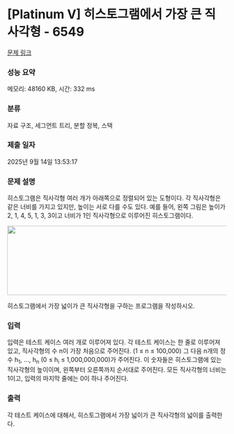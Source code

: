 # [Platinum V] 히스토그램에서 가장 큰 직사각형 - 6549 

[문제 링크](https://www.acmicpc.net/problem/6549) 

### 성능 요약

메모리: 48160 KB, 시간: 332 ms

### 분류

자료 구조, 세그먼트 트리, 분할 정복, 스택

### 제출 일자

2025년 9월 14일 13:53:17

### 문제 설명

<p>히스토그램은 직사각형 여러 개가 아래쪽으로 정렬되어 있는 도형이다. 각 직사각형은 같은 너비를 가지고 있지만, 높이는 서로 다를 수도 있다. 예를 들어, 왼쪽 그림은 높이가 2, 1, 4, 5, 1, 3, 3이고 너비가 1인 직사각형으로 이루어진 히스토그램이다.</p>

<p style="text-align: center;"><img alt="" src="https://www.acmicpc.net/upload/images/histogram.png" style="height:159px; width:506px"></p>

<p>히스토그램에서 가장 넓이가 큰 직사각형을 구하는 프로그램을 작성하시오.</p>

### 입력 

 <p>입력은 테스트 케이스 여러 개로 이루어져 있다. 각 테스트 케이스는 한 줄로 이루어져 있고, 직사각형의 수 n이 가장 처음으로 주어진다. (1 ≤ n ≤ 100,000) 그 다음 n개의 정수 h<sub>1</sub>, ..., h<sub>n</sub> (0 ≤ h<sub>i</sub> ≤ 1,000,000,000)가 주어진다. 이 숫자들은 히스토그램에 있는 직사각형의 높이이며, 왼쪽부터 오른쪽까지 순서대로 주어진다. 모든 직사각형의 너비는 1이고, 입력의 마지막 줄에는 0이 하나 주어진다.</p>

### 출력 

 <p>각 테스트 케이스에 대해서, 히스토그램에서 가장 넓이가 큰 직사각형의 넓이를 출력한다.</p>

